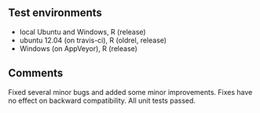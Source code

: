 ## Test environments

* local Ubuntu and Windows, R (release)
* ubuntu 12.04 (on travis-ci), R (oldrel, release)
* Windows (on AppVeyor), R (release)

## Comments

Fixed several minor bugs and added some minor improvements. Fixes have no effect
on backward compatibility. All unit tests passed.


